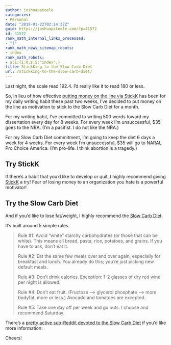 ```yaml
---
author: joshuapsteele
categories:
- Personal
date: "2019-01-22T02:14:32Z"
guid: https://joshuapsteele.com/?p=41572
id: 41572
rank_math_internal_links_processed:
- "1"
rank_math_news_sitemap_robots:
- index
rank_math_robots:
- a:1:{i:0;s:5:"index";}
title: StickKing to the Slow Carb Diet
url: /stickking-to-the-slow-carb-diet/
---
```


Last night, the scale read 192.4. I’d really like it to read 180 or less.

So, in lieu of how effective [putting money on the line via StickK](https://joshuapsteele.com/help-me-stickk-to-my-writing-habit/) has been for my daily writing habit these past two weeks, I’ve decided to put money on the line as motivation to stick to the Slow Carb Diet for a month.

For my writing habit, I’ve committed to writing 500 words toward my dissertation every day for 8 weeks. For every week I’m unsuccessful, $35 goes to the NRA. (I’m a pacifist. I do not like the NRA.)

For my Slow Carb Diet commitment, I’m going to keep the diet 6 days a week for 4 weeks. For every week I’m unsuccessful, $35 will go to NARAL Pro Choice America. (I’m pro-life. I think abortion is a tragedy.)

## Try StickK

If there’s a habit that you’d like to develop or quit, I highly recommend giving [StickK](https://joshuapsteele.com/help-me-stickk-to-my-writing-habit/) a try! Fear of losing money to an organization you hate is a powerful motivator!

## Try the Slow Carb Diet

And if you’d like to lose fat/weight, I highly recommend the [Slow Carb Diet](https://medium.com/@erinfrey/everything-you-need-to-know-about-the-slow-carb-diet-a67062761d92).

It’s built around 5 simple rules.

> Rule #1: Avoid “white” starchy carbohydrates (or those that can be white). This means all bread, pasta, rice, potatoes, and grains. If you have to ask, don’t eat it.
> 
>  Rule #2: Eat the same few meals over and over again, especially for breakfast and lunch. You already do this; you’re just picking new default meals.
> 
>  Rule #3: Don’t drink calories. Exception: 1-2 glasses of dry red wine per night is allowed.
> 
>  Rule #4: Don’t eat fruit. (Fructose –&gt; glycerol phosphate –&gt; more bodyfat, more or less.) Avocado and tomatoes are excepted.
> 
>  Rule #5: Take one day off per week and go nuts. I choose and recommend Saturday.

There’s a [pretty active sub-Reddit devoted to the Slow Carb Diet](https://www.reddit.com/r/4hourbodyslowcarb/) if you’d like more information.

Cheers!